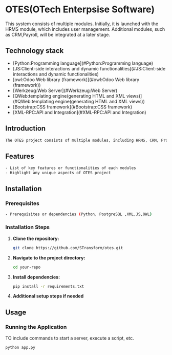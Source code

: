 # OTES(OTech Enterpsise Software)

This system consists of multiple modules. Initially, it is launched with the HRMS module, which includes user management. Additional modules, such as CRM,Payroll, will be integrated at a later stage.
  
## Technology stack
- [Python:Programming language](#Python:Programming language)
- [JS:Client-side interactions and dynamic functionalities](#JS:Client-side interactions and dynamic functionalities)
- [owl:Odoo Web library (framework)](#owl:Odoo Web library (framework))
- [Werkzeug:Web Server](#Werkzeug:Web Server)
- [QWeb:templating engine(generating HTML and XML views)](#QWeb:templating engine(generating HTML and XML views))
- [Bootstrap:CSS framework](#Bootstrap:CSS framework)
- [XML-RPC:API and Integration](#XML-RPC:API and Integration)
   
## Introduction
```bash
The OTES project consists of multiple modules, including HRMS, CRM, Project Management, and Inventory.
 ```
## Features
```bash
- List of key features or functionalities of each modules
- Highlight any unique aspects of OTES project
 ```
## Installation

### Prerequisites
 ```bash
- Prerequisites or dependencies (Python, PostgreSQL ,XML,JS,OWL)
 ```
### Installation Steps

1. **Clone the repository:**

    ```bash
    git clone https://github.com/STransform/otes.git
    ```

2. **Navigate to the project directory:**

    ```bash
    cd your-repo
    ```

3. **Install dependencies:**

    ```bash
    pip install -r requirements.txt
    ```

4. **Additional setup steps if needed**

## Usage

### Running the Application

TO include commands to start a server, execute a script, etc.

```bash
python app.py



